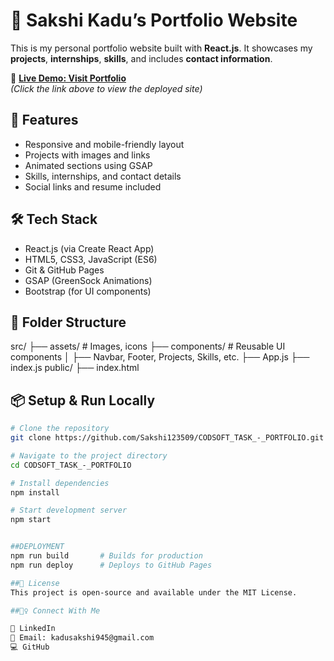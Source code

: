 # 💼 Sakshi Kadu’s Portfolio Website

This is my personal portfolio website built with **React.js**. It showcases my **projects**, **internships**, **skills**, and includes **contact information**.

🔗 **[Live Demo: Visit Portfolio](https://sakshi123509.github.io/CODSOFT_TASK_-_PORTFOLIO/)**  
_(Click the link above to view the deployed site)_



## 🚀 Features

- Responsive and mobile-friendly layout  
- Projects with images and links  
- Animated sections using GSAP  
- Skills, internships, and contact details  
- Social links and resume included

## 🛠️ Tech Stack

- React.js (via Create React App)
- HTML5, CSS3, JavaScript (ES6)
- Git & GitHub Pages
- GSAP (GreenSock Animations)
- Bootstrap (for UI components)

## 🧾 Folder Structure
src/
├── assets/ # Images, icons
├── components/ # Reusable UI components
│ ├── Navbar, Footer, Projects, Skills, etc.
├── App.js
├── index.js
public/
├── index.html

## 📦 Setup & Run Locally

```bash
# Clone the repository
git clone https://github.com/Sakshi123509/CODSOFT_TASK_-_PORTFOLIO.git

# Navigate to the project directory
cd CODSOFT_TASK_-_PORTFOLIO

# Install dependencies
npm install

# Start development server
npm start


##DEPLOYMENT
npm run build       # Builds for production
npm run deploy      # Deploys to GitHub Pages

##📄 License
This project is open-source and available under the MIT License.

##🙋‍♀️ Connect With Me

💼 LinkedIn
📧 Email: kadusakshi945@gmail.com
💻 GitHub
